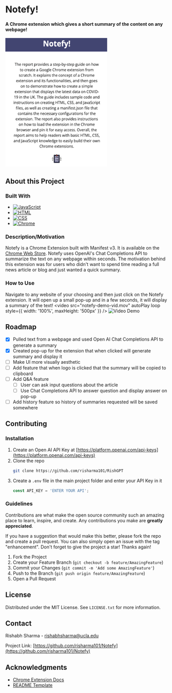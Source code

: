 # Notefy!

#### A Chrome extension which gives a short summary of the content on any webpage! 
<img src="notefy-demo.png" alt="Image" height="400">

## About this Project
### Built With
- [![JavaScript][JavaScript_Logo]][JavaScript-url]
- [![HTML][HTML_Logo]][HTML-url]
- [![CSS][CSS_Logo]][CSS-url]
- [![Chrome][Chrome_Logo]][Chrome-url]
  
### Description/Motivation
Notefy is a Chrome Extension built with Manifest v3. It is available on the [Chrome Web Store](https://chromewebstore.google.com/detail/notefy/hdcafibdomecmmbfjnbkncbpioepcgaa). Notefy uses OpenAI's Chat Completions API to summarize the text on any webpage within seconds. The motivation behind this extension was for users who didn't want to spend time reading a full news article or blog and just wanted a quick summary. 

### How to Use
Navigate to any website of your choosing and then just click on the Notefy extension. It will open up a small pop-up and in a few seconds, it will display a summary of the text!
<video src="notefy-demo-vid.mov" autoPlay loop style={{ width: '100%', maxHeight: '500px' }} />
![Video Demo](https://github.com/risharma101/Notefy/assets/52262619/a9d8911c-aa94-4364-9eff-d17759c1167a)

<!-- ROADMAP -->
## Roadmap
- [X] Pulled text from a webpage and used Open AI Chat Completions API to generate a summary
- [X] Created pop-up for the extension that when clicked will generate summary and display it
- [ ] Make UI more visually aesthetic
- [ ] Add feature that when logo is clicked that the summary will be copied to clipboard
- [ ] Add Q&A feature
  - [ ] User can ask input questions about the article
  - [ ] Use Chat Completions API to answer question and display answer on pop-up
- [ ] Add history feature so history of summaries requested will be saved somewhere

## Contributing
### Installation
1. Create an Open AI API Key at [https://platform.openai.com/api-keys](https://platform.openai.com/api-keys)
2. Clone the repo
   ```sh
   git clone https://github.com/risharma101/RishGPT
   ```
3. Create a `.env` file in the main project folder and enter your API Key in it
   ```js
   const API_KEY = 'ENTER YOUR API';
   ```
### Guidelines
Contributions are what make the open source community such an amazing place to learn, inspire, and create. Any contributions you make are **greatly appreciated**.

If you have a suggestion that would make this better, please fork the repo and create a pull request. You can also simply open an issue with the tag "enhancement".
Don't forget to give the project a star! Thanks again!

1. Fork the Project
2. Create your Feature Branch (`git checkout -b feature/AmazingFeature`)
3. Commit your Changes (`git commit -m 'Add some AmazingFeature'`)
4. Push to the Branch (`git push origin feature/AmazingFeature`)
5. Open a Pull Request
   


<!-- LICENSE -->
## License
Distributed under the MIT License. See `LICENSE.txt` for more information.

<!-- CONTACT -->
## Contact

Rishabh Sharma - rishabhsharma@ucla.edu

Project Link: [https://github.com/risharma101/Notefy](https://github.com/risharma101/Notefy)


<!-- ACKNOWLEDGMENTS -->
## Acknowledgments
* [Chrome Extension Docs](https://developer.chrome.com/docs/extensions/get-started)
* [README Template](https://github.com/othneildrew/Best-README-Template)
   
[JavaScript_Logo]: https://img.shields.io/badge/JavaScript-F7DF1E.svg?style=for-the-badge&logo=JavaScript&logoColor=black
[HTML_Logo]: https://img.shields.io/badge/HTML5-E34F26.svg?style=for-the-badge&logo=HTML5&logoColor=white
[CSS_Logo]: https://img.shields.io/badge/CSS3-1572B6.svg?style=for-the-badge&logo=CSS3&logoColor=white
[Chrome_Logo]: https://img.shields.io/badge/Google%20Chrome-4285F4.svg?style=for-the-badge&logo=Google-Chrome&logoColor=white
[JavaScript-url]: https://developer.mozilla.org/en-US/docs/Web/JavaScript
[HTML-url]: https://developer.mozilla.org/en-US/docs/Web/HTML
[CSS-url]: https://developer.mozilla.org/en-US/docs/Web/CSS
[Chrome-url]: https://developer.chrome.com/docs/extensions/get-started
